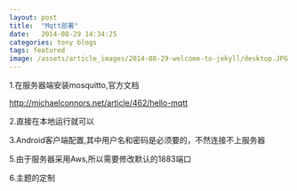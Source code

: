 ```yaml
---
layout: post
title:  "Mqtt部署"
date:   2014-08-29 14:34:25
categories: tony blogs
tags: featured
image: /assets/article_images/2014-08-29-welcome-to-jekyll/desktop.JPG
---
```

1.在服务器端安装mosquitto,官方文档

http://michaelconnors.net/article/462/hello-mqtt

2.直接在本地运行就可以

3.Android客户端配置,其中用户名和密码是必须要的，不然连接不上服务器

5.由于服务器采用Aws,所以需要修改默认的1883端口

6.主题的定制

